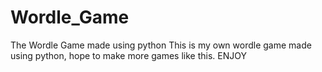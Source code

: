 # Wordle_Game
The Wordle Game made using python
This is my own wordle game made using python, hope to make more games like this.
ENJOY
